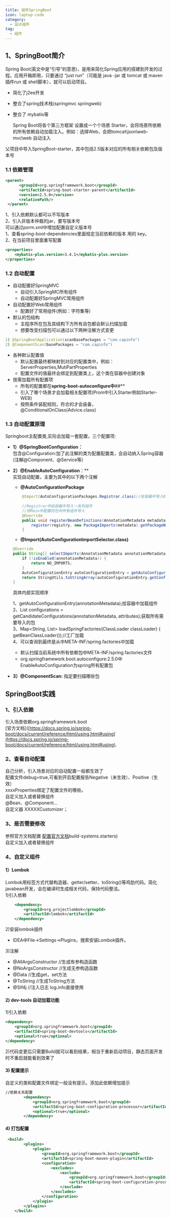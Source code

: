 ```yaml
---
title: 组件SpringBoot
icon: laptop-code
category:
  - 设计组件
tag:
  - 组件
---
```

## 1、SpringBoot简介

Spring Boot(英文中是“引导”的意思)，是用来简化Spring应用的搭建到开发的过程。应用开箱即用，只要通过 “just run”（可能是 java -jar 或 tomcat 或 maven插件run 或 shell脚本），就可以启动项目。

- 简化了j2ee开发

- 整合了spring技术栈(springmvc springweb)

- 整合了 mybatis等

  Spring Boot将各个第三方框架 设置成一个个场景 Starter，会将场景所依赖的所有依赖自动加载注入。例如：选择Web，会把tomcat\json\web-mvc\web 自动注入


父项目中导入SpringBoot-starter，其中包括2.5版本对应的所有相关依赖包及版本号

### 1.1 依赖管理

```xml
<parent>
      <groupId>org.springframework.boot</groupId>
      <artifactId>spring-boot-starter-parent</artifactId>
      <version>2.5.0</version>
      <relativePath/> 
 </parent>
```

1、引入依赖默认都可以不写版本  
2、引入非版本仲裁的jar，要写版本号  
可以通过porm.xml中增加配置自定义版本号  
1、查看spring-boot-dependencies里面规定当前依赖的版本 用的 key。  
2、在当前项目里面重写配置

```xml
<properties>
    <mybatis-plus.version>3.4.1</mybatis-plus.version>
</properties>
```

### 1.2 自动配置

- 自动配置好SpringMVC
    - 自动引入SpringMC所有组件
    - 自动配置好SpringMVC常用组件
- 自动配置好Web常用组件
    - 配置好了常用组件(例如：字符集等)
- 默认的包结构
    - 主程序所在包及其结构下方所有自包都会默认扫描加载
    - 想要改变扫描包可以通过以下两种注解方式变更

```java
1) @SpringBootApplication(scanBasePackages = "com.capinfo")
2) @ComponentScan(basePackages = "com.capinfo")
```

- 各种默认配置值
    - 默认配置最终都映射到对应的配置类中，例如：ServerProperties,MutiPartProperties
    - 配置文件的值最终会绑定到配置类上，这个类在容器中创建对象
- 按需加载所有配置项
    - 所有的配置都在**spring-boot-autoconfigure中**##**
    - 引入了哪个场景才会加载相关配置项(Prom中引入Starter例如Starter-WEB)
    - 按照条件装配规则，符合的才会装备，@ConditionalOnClass(Advice.class)

### 1.3 自动配置原理

Springboot主配置类,实际会加载一套配置，三个配置项:

- **1）@SpringBootConfiguration：**  
  包含@Configuration:加了此注解的类为配置配置类，会自动纳入Spring容器(注解@Component、@Service等)

- **2）@EnableAutoConfiguration**：**  
  实现自动配置，主要为其中的以下两个注解

    - **@AutoConfigurationPackage**

    ```java
        @Import(AutoConfigurationPackages.Registrar.class)//给容器中导入Registrar组件
       
        //Registrar中给容器中导入一系列组件
        //将Main中配置的包中所有组件导入
        @Override
    	public void registerBeanDefinitions(AnnotationMetadata metadata, BeanDefinitionRegistry registry) {
    		register(registry, new PackageImports(metadata).getPackageNames().toArray(new String[0]));
    	}
    ```

    - **@Import(AutoConfigurationImportSelector.class)**

    ```java
    @Override
    public String[] selectImports(AnnotationMetadata annotationMetadata) {
    	if (!isEnabled(annotationMetadata)) {
    		return NO_IMPORTS;
    	}
    	AutoConfigurationEntry autoConfigurationEntry = getAutoConfigurationEntry(annotationMetadata);//加载所有组件入口
    	return StringUtils.toStringArray(autoConfigurationEntry.getConfigurations());
    }
    ```

  具体内部实现顺序  

  1、getAutoConfigurationEntry(annotationMetadata);给容器中加载组件  
  2、List configurations = getCandidateConfigurations(annotationMetadata, attributes);获取所有需要导入的包  
  3、Map<String, List> loadSpringFactories(ClassLoader classLoader) {  
  getBeanClassLoader());//工厂加载  
  4、可以查询到最终是从中META-INF/spring.factories中加载
    - 默认扫描当前系统中所有依赖包中META-INF/spring.factories文件
    - org.springframework.boot.autoconfigure:2.5.0中EnableAutoConfiguration为spring所有配置包

- **3）@ComponentScan:** 指定要扫描哪些包


## SpringBoot实践

### 1、引入依赖

引入场景依赖org.springframework.boot  
[官方文档]([https://docs.spring.io/spring-boot/docs/current/reference/html/using.html#using](https://docs.spring.io/spring-boot/docs/current/reference/html/using.html#using).

### 2、查看自动配置

自己分析，引入场景对应的自动配置一般都生效了  
配置文件debug=true,可看到开启配置报告Negative（未生效）、Positive（生效）  
xxxxProperties绑定了配置文件的哪些。  
自定义加入或者替换组件  
@Bean、@Component…  
自定义器 XXXXXCustomizer；

### 3、是否需要修改

参照官方文档配置 [配置官方文档](https://docs.spring.io/spring-boot/docs/current/reference/html/application-properties.html#common-application-properties)build-systems.starters)  
自定义加入或者替换组件

### 4、自定义组件

#### 1）Lombok

Lombok用标签方式代替构造器、getter/setter、toString()等鸡肋代码。简化javabean开发，会在编译时生成相关代码，保持代码整洁。  
1)引入依赖

```xml
	<dependency>
		<groupId>org.projectlombok</groupId>
		<artifactId>lombok</artifactId>
	</dependency>
```

2)安装lombok插件  
* IDEA中File->Settings->Plugins，搜索安装Lombok插件。

3)注解  
* @AllArgsConstructor //生成有参构造函数  
* @NoArgsConstructor //生成无参构造函数  
* @Data //生成get，set方法  
* @ToString //生成ToString方法  
* @Slf4j //注入日志 log.info直接使用

#### 2) dev-tools 自动加载功能

1)引入依赖

```xml
<dependency>
	<groupId>org.springframework.boot</groupId>
	<artifactId>spring-boot-devtools</artifactId>
	<optional>true</optional>
</dependency>
```

2)代码变更后只需要Build就可以看到结果，相当于重新启动项目，静态页面开发时不重启就能看到效果了

#### 3) 配置提示

自定义的类和配置文件绑定一般没有提示。添加此依赖增加提示

```xml
//依赖关系配置
        <dependency>
            <groupId>org.springframework.boot</groupId>
            <artifactId>spring-boot-configuration-processor</artifactId>
            <optional>true</optional>
        </dependency>

```

#### 4) 打包配置

```xml
 <build>
        <plugins>
            <plugin>
                <groupId>org.springframework.boot</groupId>
                <artifactId>spring-boot-maven-plugin</artifactId>
                <configuration>
                    <excludes>
                        <exclude>
                            <groupId>org.springframework.boot</groupId>
                            <artifactId>spring-boot-configuration-processor</artifactId>
                        </exclude>
                    </excludes>
                </configuration>
            </plugin>
        </plugins>
    </build>
```
